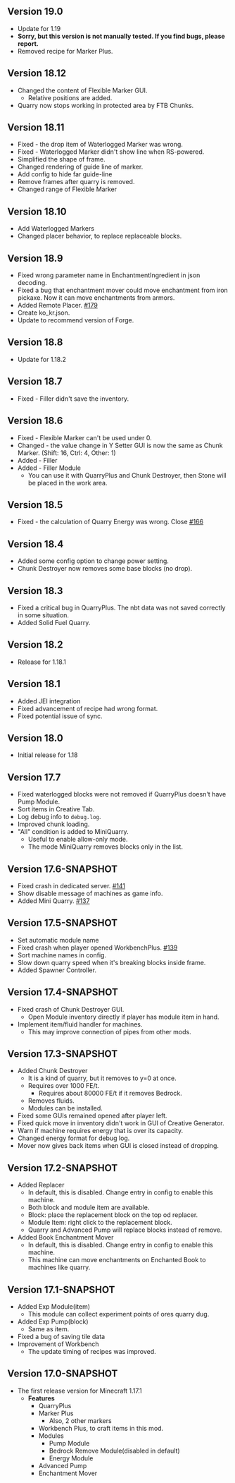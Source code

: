 ## Version 19.0

* Update for 1.19
* **Sorry, but this version is not manually tested. If you find bugs, please report.**
* Removed recipe for Marker Plus.

## Version 18.12

* Changed the content of Flexible Marker GUI.
  * Relative positions are added.
* Quarry now stops working in protected area by FTB Chunks.

## Version 18.11

* Fixed - the drop item of Waterlogged Marker was wrong.
* Fixed - Waterlogged Marker didn't show line when RS-powered.
* Simplified the shape of frame.
* Changed rendering of guide line of marker.
* Add config to hide far guide-line
* Remove frames after quarry is removed.
* Changed range of Flexible Marker

## Version 18.10

* Add Waterlogged Markers
* Changed placer behavior, to replace replaceable blocks.

## Version 18.9

* Fixed wrong parameter name in EnchantmentIngredient in json decoding.
* Fixed a bug that enchantment mover could move enchantment from iron pickaxe. Now it can move enchantments from armors.
* Added Remote Placer. [#179](https://github.com/Kotori316/QuarryPlus/issues/179)
* Create ko_kr.json.
* Update to recommend version of Forge.

## Version 18.8

* Update for 1.18.2

## Version 18.7

* Fixed - Filler didn't save the inventory.

## Version 18.6

* Fixed - Flexible Marker can't be used under 0.
* Changed - the value change in Y Setter GUI is now the same as Chunk Marker. (Shift: 16, Ctrl: 4, Other: 1)
* Added - Filler
* Added - Filler Module
  * You can use it with QuarryPlus and Chunk Destroyer, then Stone will be placed in the work area.

## Version 18.5

* Fixed - the calculation of Quarry Energy was wrong. Close [#166](https://github.com/Kotori316/QuarryPlus/issues/166)

## Version 18.4

* Added some config option to change power setting.
* Chunk Destroyer now removes some base blocks (no drop).

## Version 18.3

* Fixed a critical bug in QuarryPlus. The nbt data was not saved correctly in some situation.
* Added Solid Fuel Quarry.

## Version 18.2

* Release for 1.18.1

## Version 18.1

* Added JEI integration
* Fixed advancement of recipe had wrong format.
* Fixed potential issue of sync.

## Version 18.0

* Initial release for 1.18

## Version 17.7

* Fixed waterlogged blocks were not removed if QuarryPlus doesn't have Pump Module.
* Sort items in Creative Tab.
* Log debug info to `debug.log`.
* Improved chunk loading.
* "All" condition is added to MiniQuarry.
  * Useful to enable allow-only mode.
  * The mode MiniQuarry removes blocks only in the list.

## Version 17.6-SNAPSHOT

* Fixed crash in dedicated server. [#141](https://github.com/Kotori316/QuarryPlus/issues/141)
* Show disable message of machines as game info.
* Added Mini Quarry. [#137](https://github.com/Kotori316/QuarryPlus/pull/137)

## Version 17.5-SNAPSHOT

* Set automatic module name
* Fixed crash when player opened WorkbenchPlus. [#139](https://github.com/Kotori316/QuarryPlus/issues/139)
* Sort machine names in config.
* Slow down quarry speed when it's breaking blocks inside frame.
* Added Spawner Controller.

## Version 17.4-SNAPSHOT

* Fixed crash of Chunk Destroyer GUI.
  * Open Module inventory directly if player has module item in hand.
* Implement item/fluid handler for machines.
  * This may improve connection of pipes from other mods.

## Version 17.3-SNAPSHOT

* Added Chunk Destroyer
  * It is a kind of quarry, but it removes to y=0 at once.
  * Requires over 1000 FE/t.
    * Requires about 80000 FE/t if it removes Bedrock.
  * Removes fluids.
  * Modules can be installed.
* Fixed some GUIs remained opened after player left.
* Fixed quick move in inventory didn't work in GUI of Creative Generator.
* Warn if machine requires energy that is over its capacity.
* Changed energy format for debug log.
* Mover now gives back items when GUI is closed instead of dropping.

## Version 17.2-SNAPSHOT

* Added Replacer
  * In default, this is disabled. Change entry in config to enable this machine.
  * Both block and module item are available.
  * Block: place the replacement block on the top od replacer.
  * Module Item: right click to the replacement block.
  * Quarry and Advanced Pump will replace blocks instead of remove.
* Added Book Enchantment Mover
  * In default, this is disabled. Change entry in config to enable this machine.
  * This machine can move enchantments on Enchanted Book to machines like quarry.

## Version 17.1-SNAPSHOT

* Added Exp Module(item)
  * This module can collect experiment points of ores quarry dug.
* Added Exp Pump(block)
  * Same as item.
* Fixed a bug of saving tile data
* Improvement of Workbench
  * The update timing of recipes was improved.

## Version 17.0-SNAPSHOT

* The first release version for Minecraft 1.17.1
  * **Features**
    * QuarryPlus
    * Marker Plus
      * Also, 2 other markers
    * Workbench Plus, to craft items in this mod.
    * Modules
      * Pump Module
      * Bedrock Remove Module(disabled in default)
      * Energy Module
    * Advanced Pump
    * Enchantment Mover